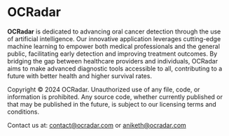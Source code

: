 # OCRadar

**OCRadar** is dedicated to advancing oral cancer detection through the use of artificial intelligence. Our innovative application leverages cutting-edge machine learning to empower both medical professionals and the general public, facilitating early detection and improving treatment outcomes. By bridging the gap between healthcare providers and individuals, OCRadar aims to make advanced diagnostic tools accessible to all, contributing to a future with better health and higher survival rates.

Copyright © 2024 OCRadar. Unauthorized use of any file, code, or information is prohibited. Any source code, whether currently published or that may be published in the future, is subject to our licensing terms and conditions.

Contact us at:
[contact@ocradar.com](mailto:contact@ocradar.com)
or
[aniketh@ocradar.com](mailto:aniketh@ocradar.com)
